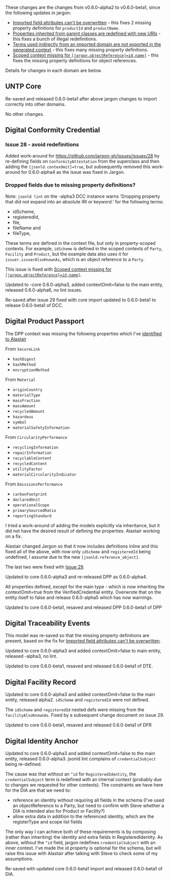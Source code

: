 These changes are the changes from v0.6.0-alpha2 to v0.6.0-beta1, since the following updates in jargon:
- [Imported field attributes can't be overwritten](https://github.com/jargon-sh/issues/issues/27) - this fixes 2 missing property definitions for `productId` and `productName`.
- [Properties inherited from parent classes are redefined with new URIs](https://github.com/jargon-sh/issues/issues/28) - this fixes a bunch of illegal redefinitions.
- [Terms used indirectly from an imported domain are not exported in the generated context](https://github.com/jargon-sh/issues/issues/21) - this fixes many missing property definitions.
- [Scoped context missing for `[jargon.objectReference]=id,name]`](https://github.com/jargon-sh/issues/issues/29) - this fixes the missing property definitions for object references.

Details for changes in each domain are below.


## UNTP Core

Re-saved and released 0.6.0-beta1 after above jargon changes to import correctly into other domains.

No other changes.

## Digital Conformity Credential

### Issue 28 - avoid redefinitions

Added work-around for https://github.com/jargon-sh/issues/issues/28 by re-defining fields on `ConformityAttestation` from the superclass and then adding the `[jsonld.contexOmit]=true`, but subsequently removed this work-around for 0.6.0-alpha4 as the issue was fixed in Jargon.


### Dropped fields due to missing property definitions?

Note: `jsonld lint` on the -alpha3 DCC instance warns 'Dropping property that did not expand into an absolute IRI or keyword.' for the following terms:
- idScheme,
- registeredId,
- file,
- fileName and
- fileType,

These terms *are* defined in the context file, but only in property-scoped contexts. For example, `idScheme` is defined in the scoped contexts of `Party`, `Facility` and `Product`, but the example data also uses it for `issuer.issuerAlsoKnownAs`, which is an object reference to a `Party`.

This issue is fixed with [Scoped context missing for `[jargon.objectReference]=id,name]`](https://github.com/jargon-sh/issues/issues/29).

Updated to -core 0.6.0-alpha3, added contextOmit=false to the main entity, released 0.6.0-alpha6, no lint issues.

Re-saved after issue 29 fixed with core import updated to 0.6.0-beta1 to release 0.6.0-beta1 of DCC.


## Digital Product Passport

The DPP context was missing the following properties which I've [identified to Alastair](https://github.com/jargon-sh/issues/issues/21#issuecomment-2664176352)

From `SecureLink`
- `hashDigest`
- `hashMethod`
- `encryptionMethod`

From `Material`
- `originCountry`
- `materialType`
- `massFraction`
- `massAmount`
- `recycledAmount`
- `hazardous`
- `symbol`
- `materialSafetyInformation`

From `CircularityPerformance`
- `recyclingInformation`
- `repairInformation`
- `recyclableContent`
- `recycledContent`
- `utilityFactor`
- `materialCircularityIndicator`

From `EmissionsPerformance`
- `carbonFootprint`
- `declaredUnit`
- `operationalScope`
- `primarySourcedRatio`
- `reportingStandard`

I tried a work-around of adding the models explicitly via inheritance, but it did not have the desired result of defining the properties. Alastair working on a fix.

Alastair changed Jargon so that it now includes definitions inline and this fixed all of the above, with now only `idScheme` and `registeredId` being undefined, I assume due to the new `[jsonld.reference_object]`.

The last two were fixed with [Issue 29](https://github.com/jargon-sh/issues/issues/29).

Updated to core 0.6.0-alpha3 and re-released DPP as 0.6.0-alpha4.

All properties defined, except for the main type - which is now inheriting the contextOmit=true from the VerifiedCredential entity. Overwrote that on the entity itself to false and release 0.6.0-alpha5 which has now warnings.

Updated to core 0.6.0-beta1, resaved and released DPP 0.6.0-beta1 of DPP


## Digital Traceability Events

This model was re-saved so that the missing property definitions are present, based on the fix for [Imported field attributes can't be overwritten](https://github.com/jargon-sh/issues/issues/27).

Updated to core 0.6.0-alpha3 and added contextOmit=false to main entity, released -alpha3, no lint.

Updated to core 0.6.0-beta1, resaved and released 0.6.0-beta1 of DTE.


## Digital Facility Record

Updated to core 0.6.0-alpha3 and added contextOmit=false to the main entity, released alpha2. `idScheme` and `registeredId` were not defined.

The `idScheme` and `registeredId` nested defs were missing from the `facilityAlsoKnownAs`. Fixed by a subsequent change document on issue 29.

Updated to core 0.6.0-beta1, resaved and released 0.6.0-beta1 of DFR


## Digital Identity Anchor

Updated to core 0.6.0-alpha3 and added contextOmit=false to the main entity, released 0.6.0-alpha3. jsonld lint complains of `credentialSubject` being re-defined.

The cause was that without an `^id` for `RegisteredIdentity`, the `credentialSubject` term is redefined with an internal context (probably due to changes we requested for other contexts). The constraints we have here for the DIA are that we need to:

- reference an identity without requiring all fields in the schema (I've used an objectReference to a Party, but need to confirm with Steve whether a DIA is intended also for Product or Facility?)
- allow extra data in addition to the referenced identity, which are the registerType and scope list fields

The only way I can achieve both of these requirements is by composing (rather than inheriting) the identity and
extra fields in RegisteredIdentity. As above, without the `^id` field, jargon redefines `credentialSubject` with an inner context. I've made the id property is optional for the schema, but will raise this issue with Alastair after talking with Steve to check some of my assumptions.

Re-saved with updated core 0.6.0-beta1 import and released 0.6.0-beta1 of DIA.

